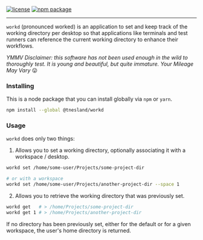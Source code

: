 <div>

[![license](https://img.shields.io/badge/license-MIT-green.svg)](https://github.com/tnez/workd/blob/master/LICENSE)
[![npm package](https://img.shields.io/npm/v/@tnesland/workd/latest.svg)](https://npmjs.com/package/@tnesland/workd)

</div>

---

`workd` (pronounced worked) is an application to set and keep track of the working directory per desktop so that applications like terminals and test runners can reference the current working directory to enhance their workflows.

_YMMV Disclaimer: this software has not been used enough in the wild to thoroughly test. It is young and beautiful, but quite immature. Your Mileage May Vary_ 😛

### Installing

This is a node package that you can install globally via `npm` or `yarn`.

```sh
npm install --global @tnesland/workd
```

### Usage

`workd` does only two things:

1. Allows you to set a working directory, optionally associating it with a workspace / desktop.

```sh
workd set /home/some-user/Projects/some-project-dir

# or with a workspace
workd set /home/some-user/Projects/another-project-dir --space 1
```

2. Allows you to retrieve the working directory that was previously set.

```sh
workd get   # > /home/Projects/some-project-dir
workd get 1 # > /home/Projects/another-project-dir
```

If no directory has been previously set, either for the default or for a given workspace, the user's home directory is returned.
